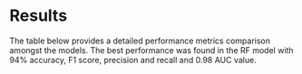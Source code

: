 
# Results

The table below provides a detailed performance metrics comparison amongst the models. The best performance was found in the RF model with 94% accuracy, F1 score, precision and recall and 0.98 AUC value.
